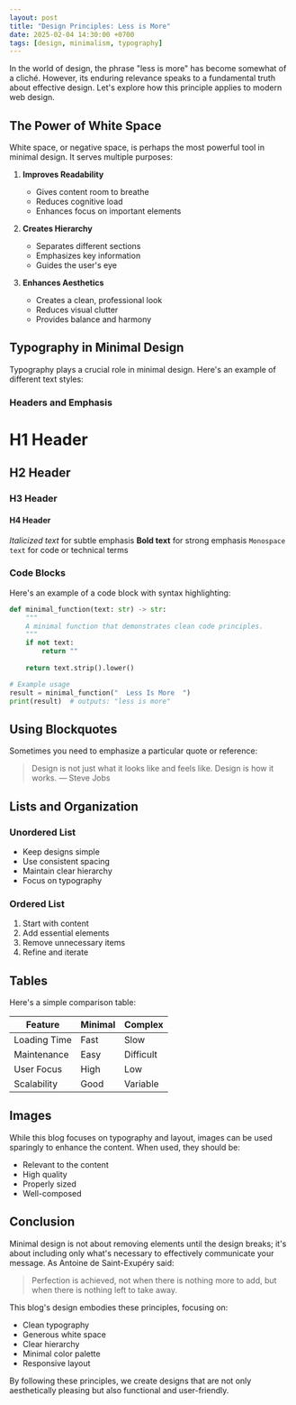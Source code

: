 ```yaml
---
layout: post
title: "Design Principles: Less is More"
date: 2025-02-04 14:30:00 +0700
tags: [design, minimalism, typography]
---
```


In the world of design, the phrase "less is more" has become somewhat of a cliché. However, its enduring relevance speaks to a fundamental truth about effective design. Let's explore how this principle applies to modern web design.

## The Power of White Space

White space, or negative space, is perhaps the most powerful tool in minimal design. It serves multiple purposes:

1. **Improves Readability**
   - Gives content room to breathe
   - Reduces cognitive load
   - Enhances focus on important elements

2. **Creates Hierarchy**
   - Separates different sections
   - Emphasizes key information
   - Guides the user's eye

3. **Enhances Aesthetics**
   - Creates a clean, professional look
   - Reduces visual clutter
   - Provides balance and harmony

## Typography in Minimal Design

Typography plays a crucial role in minimal design. Here's an example of different text styles:

### Headers and Emphasis

# H1 Header
## H2 Header
### H3 Header
#### H4 Header

*Italicized text* for subtle emphasis
**Bold text** for strong emphasis
`Monospace text` for code or technical terms

### Code Blocks

Here's an example of a code block with syntax highlighting:

```python
def minimal_function(text: str) -> str:
    """
    A minimal function that demonstrates clean code principles.
    """
    if not text:
        return ""
    
    return text.strip().lower()

# Example usage
result = minimal_function("  Less Is More  ")
print(result)  # outputs: "less is more"
```

## Using Blockquotes

Sometimes you need to emphasize a particular quote or reference:

> Design is not just what it looks like and feels like. Design is how it works.
> — Steve Jobs

## Lists and Organization

### Unordered List
- Keep designs simple
- Use consistent spacing
- Maintain clear hierarchy
- Focus on typography

### Ordered List
1. Start with content
2. Add essential elements
3. Remove unnecessary items
4. Refine and iterate

## Tables

Here's a simple comparison table:

| Feature | Minimal | Complex |
|---------|---------|---------|
| Loading Time | Fast | Slow |
| Maintenance | Easy | Difficult |
| User Focus | High | Low |
| Scalability | Good | Variable |

## Images

While this blog focuses on typography and layout, images can be used sparingly to enhance the content. When used, they should be:

- Relevant to the content
- High quality
- Properly sized
- Well-composed

## Conclusion

Minimal design is not about removing elements until the design breaks; it's about including only what's necessary to effectively communicate your message. As Antoine de Saint-Exupéry said:

> Perfection is achieved, not when there is nothing more to add, but when there is nothing left to take away.

This blog's design embodies these principles, focusing on:

- Clean typography
- Generous white space
- Clear hierarchy
- Minimal color palette
- Responsive layout

By following these principles, we create designs that are not only aesthetically pleasing but also functional and user-friendly.
